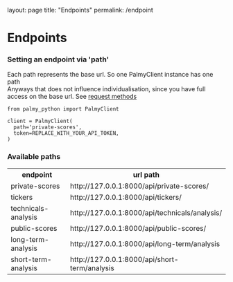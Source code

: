 layout: page
title: "Endpoints"
permalink: /endpoint

# Endpoints
### Setting an endpoint via 'path'
Each path represents the base url. So one PalmyClient instance has one path <br>
  Anyways that does not influence individualisation, since you have full access on the base url.
  See <a href="mikauser001.github.io/palmy-python/base#methods">request methods</a><br>

```
from palmy_python import PalmyClient

client = PalmyClient(
  path='private-scores',
  token=REPLACE_WITH_YOUR_API_TOKEN,
)
````
### Available paths
<table>
  <tr>
    <th>endpoint</th>
    <th>url path</th>

  </tr>

  <tr>
    <td>private-scores</td>
    <td>http://127.0.0.1:8000/api/private-scores/</td>
  </tr>
    <tr>
    <td>tickers</td>
    <td>http://127.0.0.1:8000/api/tickers/</td>
  </tr>
    <tr>
    <td>technicals-analysis</td>
    <td>http://127.0.0.1:8000/api/technicals/analysis/</td>
  </tr>

  <tr>
    <td>public-scores</td>
    <td>http://127.0.0.1:8000/api/public-scores/</td>
  </tr>
    <tr>
    <td>long-term-analysis</td>
    <td>http://127.0.0.1:8000/api/long-term/analysis</td>
  </tr>
    <tr>
    <td>short-term-analysis</td>
    <td>http://127.0.0.1:8000/api/short-term/analysis</td>
  </tr>

</table>



